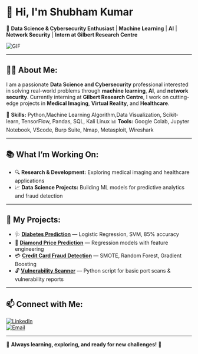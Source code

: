 
# 👋 Hi, I'm **Shubham Kumar**

🚀 **Data Science & Cybersecurity Enthusiast** | **Machine Learning** | **AI** | **Network Security** | **Intern at Gilbert Research Centre**

![GIF](https://user-images.githubusercontent.com/74038190/235224431-e8c8c12e-6826-47f1-89fb-2ddad83b3abf.gif)

---

## 🧑‍💻 **About Me:**

I am a passionate **Data Science and Cybersecurity** professional interested in solving real-world problems through **machine learning**, **AI**, and **network security**. Currently interning at **Gilbert Research Centre**, I work on cutting-edge projects in **Medical Imaging**, **Virtual Reality**, and **Healthcare**.

🔧 **Skills:** Python,Machine Learning Algorithm,Data Visualization, Scikit-learn, TensorFlow, Pandas, SQL, Kali Linux
📊 **Tools:**  Google Colab, Jupyter Notebook, VScode, Burp Suite, Nmap, Metasploit, Wireshark

---

## 📚 **What I’m Working On:**

- 🔍 **Research & Development:** Exploring medical imaging and healthcare applications
- 📈 **Data Science Projects:** Building ML models for predictive analytics and fraud detection

---

## 📂 **My Projects:**

- 🩺 **[Diabetes Prediction](https://github.com/shubhamkr0021/Diabetes_Prediction)** — Logistic Regression, SVM, 85% accuracy  
- 💎 **[Diamond Price Prediction](https://github.com/shubhamkr0021/Diamond_prediction)** — Regression models with feature engineering  
- 💳 **[Credit Card Fraud Detection](https://github.com/shubhamkr0021/CreditCard_FraudDetection)** — SMOTE, Random Forest, Gradient Boosting  
- 🔓 **[Vulnerability Scanner](https://github.com/shubhamkr0021/CBT-CIP/tree/main/Simple_Vulnerability_scanner)** — Python script for basic port scans & vulnerability reports

---

## 📫 **Connect with Me:**

[![LinkedIn](https://img.shields.io/badge/LinkedIn-blue?style=for-the-badge&logo=linkedin)](https://linkedin.com/in/shubham-kumar-61ab36135)  
[![Email](https://img.shields.io/badge/Email-D14836?style=for-the-badge&logo=gmail&logoColor=white)](mailto:iams.k@outlook.com)

---

🎯 **Always learning, exploring, and ready for new challenges!** 🚀

